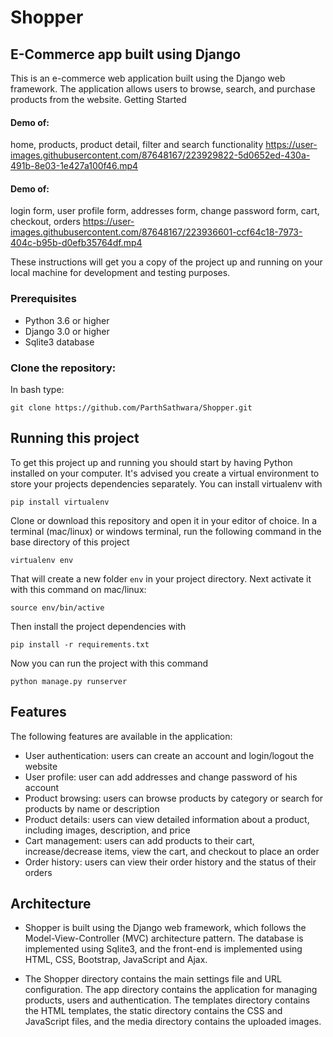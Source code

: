 # Shopper
## E-Commerce app built using Django
This is an e-commerce web application built using the Django web framework. The application allows users to browse, search, and purchase products from the website.
Getting Started

#### Demo of: 
   home, products, product detail, filter and search functionality
   https://user-images.githubusercontent.com/87648167/223929822-5d0652ed-430a-491b-8e03-1e427a100f46.mp4


#### Demo of:
   login form, user profile form, addresses form, change password form, cart, checkout, orders 
   https://user-images.githubusercontent.com/87648167/223936601-ccf64c18-7973-404c-b95b-d0efb35764df.mp4



These instructions will get you a copy of the project up and running on your local machine for development and testing purposes.

### Prerequisites

   - Python 3.6 or higher
   - Django 3.0 or higher
   - Sqlite3 database

### Clone the repository:

In bash type:

    git clone https://github.com/ParthSathwara/Shopper.git


## Running this project

To get this project up and running you should start by having Python installed on your computer. It's advised you create a virtual environment to store your projects dependencies separately. You can install virtualenv with

```
pip install virtualenv
```

Clone or download this repository and open it in your editor of choice. In a terminal (mac/linux) or windows terminal, run the following command in the base directory of this project

```
virtualenv env
```

That will create a new folder `env` in your project directory. Next activate it with this command on mac/linux:

```
source env/bin/active
```

Then install the project dependencies with

```
pip install -r requirements.txt
```

Now you can run the project with this command

```
python manage.py runserver
```

## Features

The following features are available in the application:

 - User authentication: users can create an account and login/logout the website
 - User profile: user can add addresses and change password of his account
 - Product browsing: users can browse products by category or search for products by name or description
 - Product details: users can view detailed information about a product, including images, description, and price
 - Cart management: users can add products to their cart, increase/decrease items, view the cart, and checkout to place an order
 - Order history: users can view their order history and the status of their orders

## Architecture

- Shopper is built using the Django web framework, which follows the Model-View-Controller (MVC) architecture pattern. The database is implemented using Sqlite3, and the        front-end is implemented using HTML, CSS, Bootstrap, JavaScript and Ajax.

- The Shopper directory contains the main settings file and URL configuration. The app directory contains the application for managing products, users and authentication. The templates directory contains the HTML templates, the static directory contains the CSS and JavaScript files, and the media directory contains the uploaded images.
